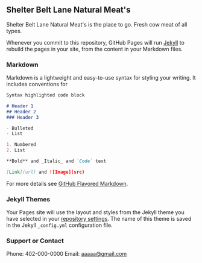 ## Shelter Belt Lane Natural Meat's

 Shelter Belt Lane Natural Meat's is the place to go. Fresh cow meat of all types.

Whenever you commit to this repository, GitHub Pages will run [Jekyll](https://jekyllrb.com/) to rebuild the pages in your site, from the content in your Markdown files.

### Markdown

Markdown is a lightweight and easy-to-use syntax for styling your writing. It includes conventions for

```markdown
Syntax highlighted code block

# Header 1
## Header 2
### Header 3

- Bulleted
- List

1. Numbered
2. List

**Bold** and _Italic_ and `Code` text

[Link](url) and ![Image](src)
```

For more details see [GitHub Flavored Markdown](https://guides.github.com/features/mastering-markdown/).

### Jekyll Themes

Your Pages site will use the layout and styles from the Jekyll theme you have selected in your [repository settings](https://github.com/Nacesha/shelter-belt-lane-natural-meats.github.io/settings). The name of this theme is saved in the Jekyll `_config.yml` configuration file.

### Support or Contact

Phone: 402-000-0000
Email: aaaaa@gmail.com
